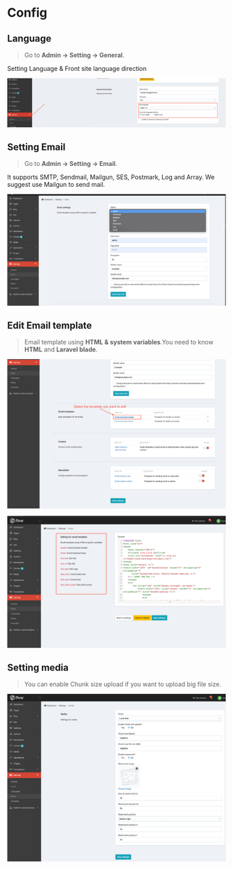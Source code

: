 # Config

## Language

> Go to __Admin -> Setting -> General__.

Setting Language & Front site language direction

![language](_images/setting/language.png)


## Setting Email

> Go to __Admin -> Setting -> Email__.

It supports SMTP, Sendmail, Mailgun, SES, Postmark, Log and Array. We suggest use Mailgun to send mail.

![EmailSetting](_images/userguide/email.png)

## Edit Email template

> Email template using __HTML & system variables__.You need to know __HTML__ and __Laravel blade__.

![EmailEditTemplate](_images/userguide/email-setting-1.png)

![EmailEditTemplate](_images/userguide/email-setting-2.png)

## Setting media

> You can enable Chunk size upload if you want to upload big file size.

![MediaSetting](_images/userguide/media-setting.png)